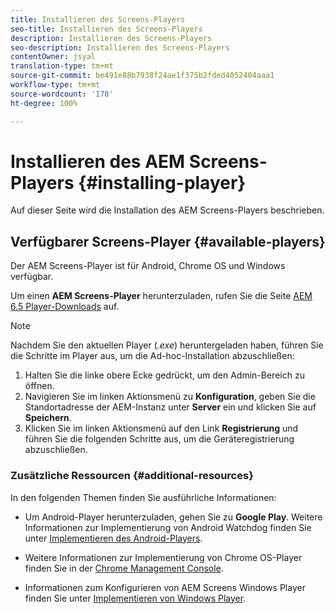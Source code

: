 ```yaml
---
title: Installieren des Screens-Players
seo-title: Installieren des Screens-Players
description: Installieren des Screens-Players
seo-description: Installieren des Screens-Players
contentOwner: jsyal
translation-type: tm+mt
source-git-commit: be491e88b7938f24ae1f375b2fded4052404aaa1
workflow-type: tm+mt
source-wordcount: '178'
ht-degree: 100%

---
```



# Installieren des AEM Screens-Players {#installing-player}

Auf dieser Seite wird die Installation des AEM Screens-Players beschrieben.

## Verfügbarer Screens-Player {#available-players}

Der AEM Screens-Player ist für Android, Chrome OS und Windows verfügbar.

Um einen **AEM Screens-Player** herunterzuladen, rufen Sie die Seite [AEM 6.5 Player-Downloads](https://download.macromedia.com/screens/) auf.

>[!NOTE]
>
>Nachdem Sie den aktuellen Player (*.exe*) heruntergeladen haben, führen Sie die Schritte im Player aus, um die Ad-hoc-Installation abzuschließen:
>
>1. Halten Sie die linke obere Ecke gedrückt, um den Admin-Bereich zu öffnen.
>1. Navigieren Sie im linken Aktionsmenü zu **Konfiguration**, geben Sie die Standortadresse der AEM-Instanz unter **Server** ein und klicken Sie auf **Speichern**.
>1. Klicken Sie im linken Aktionsmenü auf den Link **Registrierung** und führen Sie die folgenden Schritte aus, um die Geräteregistrierung abzuschließen.


### Zusätzliche Ressourcen {#additional-resources}

In den folgenden Themen finden Sie ausführliche Informationen:

* Um Android-Player herunterzuladen, gehen Sie zu **Google Play**. Weitere Informationen zur Implementierung von Android Watchdog finden Sie unter [Implementieren des Android-Players](implementing-android-player.md).

* Weitere Informationen zur Implementierung von Chrome OS-Player finden Sie in der [Chrome Management Console](implementing-chrome-os-player.md).

* Informationen zum Konfigurieren von AEM Screens Windows Player finden Sie unter [Implementieren von Windows Player](implementing-windows-player.md).